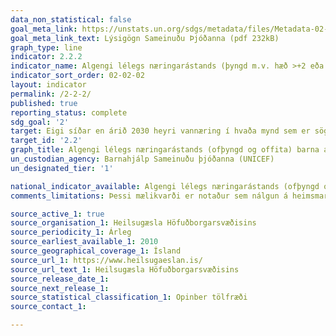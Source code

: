 ```yaml
---
data_non_statistical: false
goal_meta_link: https://unstats.un.org/sdgs/metadata/files/Metadata-02-02-02a.pdf
goal_meta_link_text: Lýsigögn Sameinuðu Þjóðanna (pdf 232kB)
graph_type: line
indicator: 2.2.2
indicator_name: Algengi lélegs næringarástands (þyngd m.v. hæð >+2 eða <-2 staðalfrávik frá meðaltali barnavaxtarstuðuls Alþjóðaheilbrigðismálastofnunarinnar) meðal barna undir 5 ára aldri, eftir tegund (vanþrif og ofþyngd).
indicator_sort_order: 02-02-02
layout: indicator
permalink: /2-2-2/
published: true
reporting_status: complete
sdg_goal: '2'
target: Eigi síðar en árið 2030 heyri vannæring í hvaða mynd sem er sögunni til, þar að auki verði árið 2025 búið að ná alþjóðlegum markmiðum um að stemma stigu við kyrkingi í vexti og tæringu barna undir fimm ára aldri, og hugað að næringarþörfum unglingsstúlkna, þungaðra kvenna, kvenna með börn á brjósti og aldraðra.
target_id: '2.2'
graph_title: Algengi lélegs næringarástands (ofþyngd og offita) barna á höfuðborgarsvæðinu 
un_custodian_agency: Barnahjálp Sameinuðu þjóðanna (UNICEF)
un_designated_tier: '1'

national_indicator_available: Algengi lélegs næringarástands (ofþyngd og offita) barna á höfuðborgarsvæðinu 
comments_limitations: Þessi mælikvarði er notaður sem nálgun á heimsmarkmiðamælikvarða Sameinuðu Þjóðanna. Þar sem því má við komast er unnið að því að finna eða þróa íslensk gögn til að uppfylla forskrift Sameinuðu Þjóðanna. Þessi mælikvarði var fundinn í samstarfi við sérfræðinga á þessu sviði.

source_active_1: true
source_organisation_1: Heilsugæsla Höfuðborgarsvæðisins
source_periodicity_1: Árleg
source_earliest_available_1: 2010
source_geographical_coverage_1: Ísland
source_url_1: https://www.heilsugaeslan.is/
source_url_text_1: Heilsugæsla Höfuðborgarsvæðisins
source_release_date_1: 
source_next_release_1: 
source_statistical_classification_1: Opinber tölfræði
source_contact_1:

---
```

